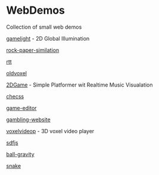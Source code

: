 # WebDemos
Collection of small web demos

[gamelight](https://lighting-webgpu.netlify.app/) - 2D Global Illumination

[rock-paper-similation](https://shiny-smakager-0c2e0c.netlify.app/)

[rtt](https://stately-dusk-e01927.netlify.app/)

[oldvoxel](https://voluble-lokum-ca8519.netlify.app/)

[2DGame](https://plaformer.netlify.app/) - Simple Platformer wit Realtime Music Visualation

[checss](https://checss.netlify.app/)

[game-editor](https://thunderous-selkie-03554b.netlify.app/)

[gambling-website](https://keepgambling.netlify.app/)

[voxelvideop](https://voxelvideo.netlify.app/) - 3D voxel video player

[sdfjs](https://sdfjs.netlify.app/)

[ball-gravity](https://ballinfall.netlify.app/)

[snake](https://boisterous-frangipane-a86df0.netlify.app/)
